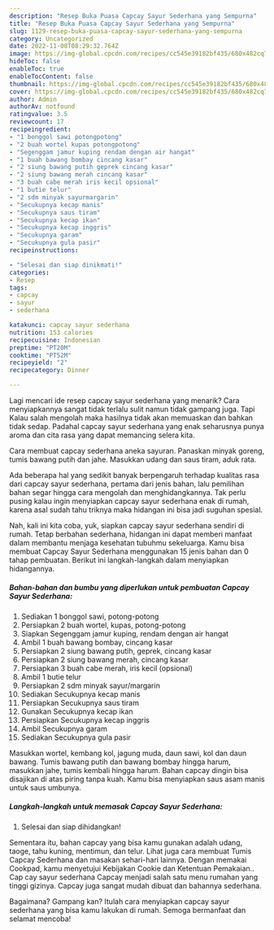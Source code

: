 ```yaml
---
description: "Resep Buka Puasa Capcay Sayur Sederhana yang Sempurna"
title: "Resep Buka Puasa Capcay Sayur Sederhana yang Sempurna"
slug: 1129-resep-buka-puasa-capcay-sayur-sederhana-yang-sempurna
category: Uncategorized
date: 2022-11-08T08:29:32.764Z
image: https://img-global.cpcdn.com/recipes/cc545e39182bf435/680x482cq70/capcay-sayur-sederhana-foto-resep-utama.jpg
hideToc: false
enableToc: true
enableTocContent: false
thumbnail: https://img-global.cpcdn.com/recipes/cc545e39182bf435/680x482cq70/capcay-sayur-sederhana-foto-resep-utama.jpg
cover: https://img-global.cpcdn.com/recipes/cc545e39182bf435/680x482cq70/capcay-sayur-sederhana-foto-resep-utama.jpg
author: Admin
authorAv: notfound
ratingvalue: 3.5
reviewcount: 17
recipeingredient:
- "1 bonggol sawi potongpotong"
- "2 buah wortel kupas potongpotong"
- "Segenggam jamur kuping rendam dengan air hangat"
- "1 buah bawang bombay cincang kasar"
- "2 siung bawang putih geprek cincang kasar"
- "2 siung bawang merah cincang kasar"
- "3 buah cabe merah iris kecil opsional"
- "1 butie telur"
- "2 sdm minyak sayurmargarin"
- "Secukupnya kecap manis"
- "Secukupnya saus tiram"
- "Secukupnya kecap ikan"
- "Secukupnya kecap inggris"
- "Secukupnya garam"
- "Secukupnya gula pasir"
recipeinstructions:

- "Selesai dan siap dinikmati!"
categories:
- Resep
tags:
- capcay
- sayur
- sederhana

katakunci: capcay sayur sederhana 
nutrition: 153 calories
recipecuisine: Indonesian
preptime: "PT20M"
cooktime: "PT52M"
recipeyield: "2"
recipecategory: Dinner

---
```



Lagi mencari ide resep capcay sayur sederhana yang menarik? Cara menyiapkannya sangat tidak terlalu sulit namun tidak gampang juga. Tapi Kalau salah mengolah maka hasilnya tidak akan memuaskan dan bahkan tidak sedap. Padahal capcay sayur sederhana yang enak seharusnya punya aroma dan cita rasa yang dapat memancing selera kita.


Cara membuat capcay sederhana aneka sayuran. Panaskan minyak goreng, tumis bawang putih dan jahe. Masukkan udang dan saus tiram, aduk rata.

Ada beberapa hal yang sedikit banyak berpengaruh terhadap kualitas rasa dari capcay sayur sederhana, pertama dari jenis bahan, lalu pemilihan bahan segar hingga cara mengolah dan menghidangkannya. Tak perlu pusing kalau ingin menyiapkan capcay sayur sederhana enak di rumah, karena asal sudah tahu triknya maka hidangan ini bisa jadi suguhan spesial.


Nah, kali ini kita coba, yuk, siapkan capcay sayur sederhana sendiri di rumah. Tetap berbahan sederhana, hidangan ini dapat memberi manfaat dalam membantu menjaga kesehatan tubuhmu sekeluarga. Kamu bisa membuat Capcay Sayur Sederhana menggunakan 15 jenis bahan dan 0 tahap pembuatan. Berikut ini langkah-langkah dalam menyiapkan hidangannya.

<!--inarticleads1-->

##### Bahan-bahan dan bumbu yang diperlukan untuk pembuatan Capcay Sayur Sederhana:

1. Sediakan 1 bonggol sawi, potong-potong
1. Persiapkan 2 buah wortel, kupas, potong-potong
1. Siapkan Segenggam jamur kuping, rendam dengan air hangat
1. Ambil 1 buah bawang bombay, cincang kasar
1. Persiapkan 2 siung bawang putih, geprek, cincang kasar
1. Persiapkan 2 siung bawang merah, cincang kasar
1. Persiapkan 3 buah cabe merah, iris kecil (opsional)
1. Ambil 1 butie telur
1. Persiapkan 2 sdm minyak sayur/margarin
1. Sediakan Secukupnya kecap manis
1. Persiapkan Secukupnya saus tiram
1. Gunakan Secukupnya kecap ikan
1. Persiapkan Secukupnya kecap inggris
1. Ambil Secukupnya garam
1. Sediakan Secukupnya gula pasir


Masukkan wortel, kembang kol, jagung muda, daun sawi, kol dan daun bawang. Tumis bawang putih dan bawang bombay hingga harum, masukkan jahe, tumis kembali hingga harum. Bahan capcay dingin bisa disajikan di atas piring tanpa kuah. Kamu bisa menyiapkan saus asam manis untuk saus umbunya. 

<!--inarticleads2-->

##### Langkah-langkah untuk memasak Capcay Sayur Sederhana:


1. Selesai dan siap dihidangkan!

Sementara itu, bahan capcay yang bisa kamu gunakan adalah udang, taoge, tahu kuning, mentimun, dan telur. Lihat juga cara membuat Tumis Capcay Sederhana dan masakan sehari-hari lainnya. Dengan memakai Cookpad, kamu menyetujui Kebijakan Cookie dan Ketentuan Pemakaian.. Cap cay sayur sederhana Capcay menjadi salah satu menu rumahan yang tinggi gizinya. Capcay juga sangat mudah dibuat dan bahannya sederhana. 

Bagaimana? Gampang kan? Itulah cara menyiapkan capcay sayur sederhana yang bisa kamu lakukan di rumah. Semoga bermanfaat dan selamat mencoba!

